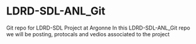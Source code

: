 # LDRD-SDL-ANL_Git
Git repo for LDRD-SDL Project at Argonne
In this LDRD-SDL-ANL_Git repo we will be posting, protocals and vedios associated to the project
